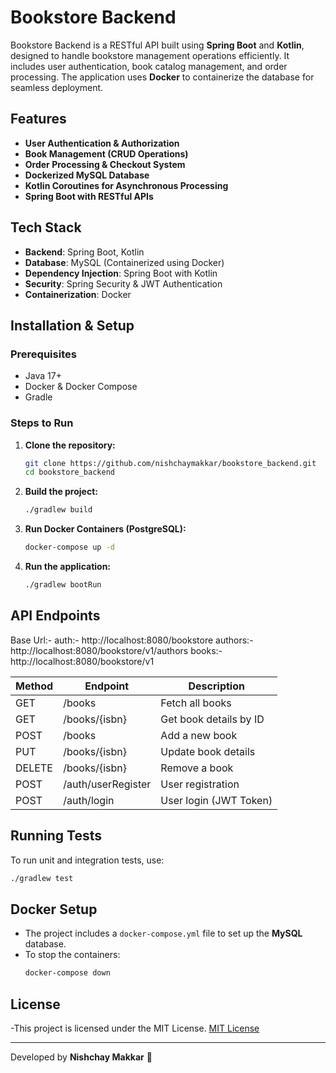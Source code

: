 # Bookstore Backend

Bookstore Backend is a RESTful API built using **Spring Boot** and **Kotlin**, designed to handle bookstore management operations efficiently. It includes user authentication, book catalog management, and order processing. The application uses **Docker** to containerize the database for seamless deployment.

## Features

- **User Authentication & Authorization**
- **Book Management (CRUD Operations)**
- **Order Processing & Checkout System**
- **Dockerized MySQL Database**
- **Kotlin Coroutines for Asynchronous Processing**
- **Spring Boot with RESTful APIs**

## Tech Stack

- **Backend**: Spring Boot, Kotlin
- **Database**: MySQL (Containerized using Docker)
- **Dependency Injection**: Spring Boot with Kotlin
- **Security**: Spring Security & JWT Authentication
- **Containerization**: Docker

## Installation & Setup

### Prerequisites
- Java 17+
- Docker & Docker Compose
- Gradle

### Steps to Run

1. **Clone the repository:**
   ```bash
   git clone https://github.com/nishchaymakkar/bookstore_backend.git
   cd bookstore_backend
   ```

2. **Build the project:**
   ```bash
   ./gradlew build
   ```

3. **Run Docker Containers (PostgreSQL):**
   ```bash
   docker-compose up -d
   ```

4. **Run the application:**
   ```bash
   ./gradlew bootRun
   ```

## API Endpoints
Base Url:-
auth:- http://localhost:8080/bookstore
authors:- http://localhost:8080/bookstore/v1/authors
books:- http://localhost:8080/bookstore/v1

| Method | Endpoint              | Description                |
|--------|-----------------------|----------------------------|
| GET    | /books                | Fetch all books            |
| GET    | /books/{isbn}         | Get book details by ID     |
| POST   | /books                | Add a new book             |
| PUT    | /books/{isbn}         | Update book details        |
| DELETE | /books/{isbn}         | Remove a book              |
| POST   | /auth/userRegister    | User registration          |
| POST   | /auth/login           | User login (JWT Token)     |

## Running Tests

To run unit and integration tests, use:
```bash
./gradlew test
```

## Docker Setup

- The project includes a `docker-compose.yml` file to set up the **MySQL** database.
- To stop the containers:
  ```bash
  docker-compose down
  ```


## License

-This project is licensed under the MIT License. [MIT License](LICENSE)

---
Developed by **Nishchay Makkar** 🚀
